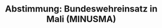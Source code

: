 ---
abstimmung:
  abstimmung: 5
  bundestagssitzung: 4
  legislaturperiode: 19
categories:
- Todo
data:
- title: Abstimmungsergebnis 20171212_5-data.pdf
  url: /res/2021-btw/abstimmungsergebnisse/20171212_5-data.pdf
- title: Abstimmungsergebnis 20171212_5_xls-data.xls
  url: /res/2021-btw/abstimmungsergebnisse/20171212_5_xls-data.xls
- title: Abstimmungsergebnis 20171212_5_xls-datacsv
  url: /res/2021-btw/abstimmungsergebnisse/csv/20171212_5_xls-datacsv
ergebnis:
  afd:
    enthaltung: 0
    gesamt: 92
    ja: 0
    nein: 89
    nichtabgegeben: 3
    ungueltig: 0
  bü90/gr:
    enthaltung: 3
    gesamt: 67
    ja: 62
    nein: 1
    nichtabgegeben: 1
    ungueltig: 0
  cdu/csu:
    enthaltung: 0
    gesamt: 246
    ja: 233
    nein: 0
    nichtabgegeben: 13
    ungueltig: 0
  die linke.:
    enthaltung: 0
    gesamt: 69
    ja: 0
    nein: 64
    nichtabgegeben: 5
    ungueltig: 0
  fdp:
    enthaltung: 0
    gesamt: 80
    ja: 73
    nein: 0
    nichtabgegeben: 7
    ungueltig: 0
  file: 20171212_5_xls-data.xls
  fraktionslos:
    enthaltung: 0
    gesamt: 2
    ja: 0
    nein: 1
    nichtabgegeben: 1
    ungueltig: 0
  spd:
    enthaltung: 1
    gesamt: 153
    ja: 136
    nein: 3
    nichtabgegeben: 13
    ungueltig: 0
layout: abstimmung
links:
- title: Link zu bundestag.de
  url: https://www.bundestag.de/parlament/plenum/abstimmung/abstimmung?id=492
preview: 'Deutscher Bundestag


  4. Sitzung des Deutschen Bundestages

  am Dienstag, 12. Dezember 2017


  Endgültiges Ergebnis der Namentlichen Abstimmung Nr. 5


  Beschlussempfehlung des Hauptausschusses zu dem Antrag der Bundesregierung

  Fortsetzung der Beteiligung bewaffneter deutscher Streitkräfte an der Multidimensionalen

  Integrierten Stabilisierungsmission der Vereinten Nationen in Mali (MINUSMA) auf

  Grundlage der Resolutionen 2100 (2013), 2164 (2014), 2227 (2015), 2295 (2016) und
  2364

  (2017) des Sicherheitsrates der Vereinten Nationen vom 25. April 2013, 25. Juni
  2014, 29.

  Juni 2015, 29. Juni 2016 und 29. Juni 2017

  Drs. 19/24 (neu) und 19/177'
tags:
- Todo
title: 'Abstimmung: Bundeswehreinsatz in Mali (MINUSMA)'
---